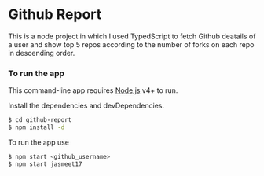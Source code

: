# Github Report


This is a node project in which I used TypedScript to fetch Github deatails of a user and show top 5 repos according to the number of forks on each repo in descending order.


### To run the app

This command-line app requires [Node.js](https://nodejs.org/) v4+ to run.

Install the dependencies and devDependencies.

```sh
$ cd github-report
$ npm install -d
```

To run the app use 

```sh
$ npm start <github_username>
$ npm start jasmeet17
```